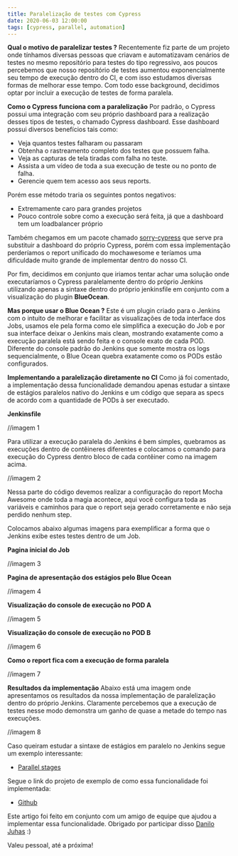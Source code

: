```yaml
---
title: Paralelização de testes com Cypress
date: 2020-06-03 12:00:00
tags: [cypress, parallel, automation]
---
```

**Qual o motivo de paralelizar testes ?**
Recentemente fiz parte de um projeto onde tínhamos diversas pessoas que criavam e automatizavam cenários de testes no mesmo repositório para testes do tipo regressivo, aos poucos percebemos que nosso repositório de testes aumentou exponencialmente seu tempo de execução dentro do CI, e com isso estudamos diversas formas de melhorar esse tempo. Com todo esse background, decidimos optar por incluir a execução de testes de forma paralela.
<!-- more -->

**Como o Cypress funciona com a paralelização**
Por padrão, o Cypress possui uma integração com seu próprio dashboard para a realização desses tipos de testes, o chamado Cypress dashboard. Esse dashboard possui diversos benefícios tais como:
- Veja quantos testes falharam ou passaram
- Obtenha o rastreamento completo dos testes que possuem falha.
- Veja as capturas de tela tiradas com falha no teste.
- Assista a um vídeo de toda a sua execução de teste ou no ponto de falha.
- Gerencie quem tem acesso aos seus reports.

Porém esse método traria os seguintes pontos negativos:
- Extremamente caro para grandes projetos
- Pouco controle sobre como a execução será feita, já que a dashboard tem um loadbalancer próprio

Também chegamos em um pacote chamado [sorry-cypress](https://github.com/agoldis/sorry-cypress) que serve pra substituir a dashboard do próprio Cypress, porém com essa implementação perderíamos o report unificado do mochawesome e teríamos uma dificuldade muito grande de implementar dentro do nosso CI.

Por fim, decidimos em conjunto que iriamos tentar achar uma solução onde executaríamos o Cypress paralelamente dentro do próprio Jenkins utilizando apenas a sintaxe dentro do próprio jenkinsfile em conjunto com a visualização do plugin **BlueOcean**.

**Mas porque usar o Blue Ocean ?**
Este é um plugin criado para o Jenkins com o intuito de melhorar e facilitar as visualizações de toda interface dos Jobs, usamos ele pela forma como ele simplifica a execução do Job e por sua interface deixar o Jenkins mais clean, mostrando exatamente como a execução paralela está sendo feita e o console exato de cada POD. Diferente do console padrão do Jenkins que somente mostra os logs sequencialmente, o Blue Ocean quebra exatamente como os PODs estão configurados.

**Implementando a paralelização diretamente no CI**
Como já foi comentado, a implementação dessa funcionalidade demandou apenas estudar a sintaxe de estágios paralelos nativo do Jenkins e um código que separa as specs de acordo com a quantidade de PODs à ser executado.

**Jenkinsfile**

//imagem 1

Para utilizar a execução paralela do Jenkins é bem simples, quebramos as execuções dentro de contêineres diferentes e colocamos o comando para execução do Cypress dentro bloco de cada contêiner como na imagem acima.

//imagem 2

Nessa parte do código devemos realizar a configuração do report Mocha Awesome onde toda a magia acontece, aqui você configura toda as variáveis e caminhos para que o report seja gerado corretamente e não seja perdido nenhum step.

Colocamos abaixo algumas imagens para exemplificar a forma que o Jenkins exibe estes testes dentro de um Job.

**Pagina inicial do Job**

//imagem 3

**Pagina de apresentação dos estágios pelo Blue Ocean**

//imagem 4

**Visualização do console de execução no POD A**

//imagem 5

**Visualização do console de execução no POD B**

//imagem 6

**Como o report fica com a execução de forma paralela**

//imagem 7

**Resultados da implementação**
Abaixo está uma imagem onde apresentamos os resultados da nossa implementação de paralelização dentro do próprio Jenkins. Claramente percebemos que a execução de testes nesse modo demonstra um ganho de quase a metade do tempo nas execuções.

//imagem 8

Caso queiram estudar a sintaxe de estágios em paralelo no Jenkins segue um exemplo interessante:

- [Parallel stages](https://www.jenkins.io/blog/2017/09/25/declarative-1/)

Segue o link do projeto de exemplo de como essa funcionalidade foi implementada:

- [Github](https://github.com/armindojr/parallel-cypress-example)

Este artigo foi feito em conjunto com um amigo de equipe que ajudou a implementar essa funcionalidade. Obrigado por participar disso [Danilo Juhas](https://medium.com/@danilojuhas) :)

Valeu pessoal, até a próxima!